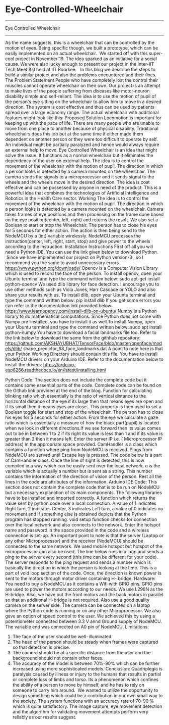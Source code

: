 # Eye-Controlled-Wheelchair
---

Eye Controlled Wheelchair



---

As the name suggests, this is a wheelchair that can be controlled by the motion of eyes. Being specific though, we built a prototype, which can be easily implemented on an actual wheelchair.
 We started off with this super-cool project in November'19. The idea sparked as an initiative for a social cause. We were also lucky enough to present our project in the Inter-IIT Tech Meet 8.0 held at IIT Roorkee. 
 In this blog we describe the steps to build a similar project and also the problems encountered and their fixes.
The Problem Statement
People who have completely lost the control their muscles cannot operate wheelchair on their own. Our project is an attempt to make lives of the people suffering from diseases like motor-neuron disability simple and self-reliant. The idea is to use the motion of pupil of the person's eye sitting on the wheelchair to allow him to move in a desired direction. The system is cost effective and thus can be used by patients spread over a large economy range.
The actual wheelchair with additional features might look like this:
Proposed Solution
Locomotion is important for keeping up with the pace of life. There are many people who are unable to move from one place to another because of physical disability. Traditional wheelchairs does this job but at the same time it either made them dependent on another person or they were too difficult to operate by self. An individual might be partially paralyzed and hence would always require an external help to move.
Eye Controlled Wheelchair is an idea that might solve the issue. It functions as a normal wheelchair but it eliminates the dependency of the user on external help. The idea is to control the movement of the wheelchair with the motion of pupil. The direction in which a person looks is detected by a camera mounted on the wheelchair. The camera sends the signals to a microprocessor and it sends signal to the wheels and the wheels move in the desired direction. The idea is cost effective and can be possessed by anyone in need of the product.
This is a powerful idea that combines the technologies of Artificial Intelligence and Robotics in the Health Care sector.
Working
The idea is to control the movement of the wheelchair with the motion of pupil. The direction in which a person looks is detected by a camera mounted on the wheelchair. Camera takes frames of eye positions and then processing on the frame done based on the eye position(center, left, right) and returns the result. We also set a Boolean to start or stop the Wheelchair. The person has to close his eyes for 5 seconds for either action. The action is then being send to the NodeMCU by a (int) variable wirelessly. NodeMCU processes the instruction(center, left, right, start, stop) and give power to the wheels according to the instruction.
Installation Instructions
First off all you will need a Python IDE. You can use the link given below to download Python.
 Since we have implemented our project on Python version-3 , so I recommend you the same to avoid unnecessary errors. https://www.python.org/downloads/
Opencv is a Computer Vision Library which is used to record the face of the person. To install opencv, open your Ubuntu terminal and type the command written below:
sudo apt-get install python-opencv
We used dlib library for face detection. I encourage you to use other methods such as Viola Jones, Harr Cascade or YOLO and also share your results with us. To install dlib, open your Ubuntu terminal and type the command written below:
pip install dlib
If you get some errors you can refer to the documentation link provided below:
https://www.learnopencv.com/install-dlib-on-ubuntu/
Numpy is a Python library to do mathematical computations. Since Python does not come with Numpy pre-installed, you have to install it as well.To install Numpy, open your Ubuntu terminal and type the command written below:
sudo apt install python-numpy
You have to download a facial landmarks file too. Refer to the link below to download the same from the githhub repository:
https://github.com/AKSHAYUBHAT/TensorFace/blob/master/openface/models/dlib/ shape_predictor_68_face_landmarks.dat
A point to note here is that your Python Working Directory should contain this file.
You have to install NodeMCU drivers on your Arduino IDE. Refer to the documentation below to install the drivers:
https://arduino-esp8266.readthedocs.io/en/latest/installing.html

Python Code:
The section does not include the complete code but it contains some essential parts of the code. Complete code can be found on the Github link provided at the end of the blog.
Function for calculating blinking ratio which essentially is the ratio of vertical distance to the horizontal distance of the eye if its large then that means eyes are open and if its small then it means eyes are close.. This property is then used to set a Boolean toggle for start and stop of the wheelchair. The person has to close his eyes for 5 seconds for either action.
From the eye we calculate a gaze ratio which is essentially a measure of how the black part(pupil) is located when we look in different directions.If we see forward then its value comes out to be in between 1 to 2 if its right its value is less than 1 and if its value is greater than 2 then it means left.
Enter the server IP i.e. ( Microprocessor IP address) in the appropriate space provided.
CamHandler is a class which contains a function where ping from NodeMCU is received.
Pings from NodeMCU are served until Escape key is pressed.
The code below is a part of CamHandler class. Once the line of sight is detected, this is now compiled in a way which can be easily sent over the local network.
a is the variable which is actually a number but is sent as a string. This number contains the information of the direction of vision of the person. Rest all the lines in the code are attributes of the information.
Arduino IDE Code:
This section does not contain the complete code that is to be run on NodeMCU but a necessary explanation of its main components.
The following libraries have to be installed and imported correctly.
A function which returns the value sent by python code over a local connection. A value of 1 indicates Right turn, 2 indicates Center, 3 indicates Left turn, a value of 0 indicates no movement and if something else is obtained depicts that the Python program has stopped running.
void setup function checks for connection over the local network and also connects to the network. Enter the hotspot name and password in the space provided in the code and a wireless connection is set-up. An important point to note is that the server (Laptop or any other Microprocessor) and the receiver (NodeMCU) should be connected to the same network. We used mobile hotspot but hotspot of the microprocessor can also be used.
The line below runs in a loop and sends a ping to the server every second (this time can be different for your code).
The server responds to the ping request and sends a number which is basically the direction in which the person is looking at the time.
This is a part of void loop section of the code.
Once, the direction is known power is sent to the motors through motor driver containing H- bridge.
Hardware:
You need to buy a NodeMCU as it contains a Wifi with GPIO pins. GPIO pins are used to power the motors according to our needs.
We use L298N as the H-bridge. Also, we have put the front motors and the back motors in parallel so that an additional H-bridge is not required.
Also use a good quality camera on the server side. The camera can be connected on a laptop where the Python code is running or on any other Microprocessor.
We also gave an option of speed control to the user. We achieved this by using a potentiometer connected between 3.3 V annd Ground supply of NodeMCU. The variable end was connected on A0 pin of NodeMCU.
Limitations:
1. The face of the user should be well - illuminated.
2. The head of the person should be steady when frames were captured so that detection is precise.
3. The camera should be at a specific distance from the user and the background should not contain other faces.
4. The accuracy of the model is between 70%-90% which can be further increased using more sophisticated models.
Conclusion:
Quadriplegia is paralysis caused by illness or injury to the humans that results in partial or complete loss of limbs and torso. Its a phenomenon which confines the ability of a person to move by himself, and he has to rely on someone to carry him around.
 We wanted to utilize the opportunity to design something which could be a contribution in our own small way to the society.
The system functions with an accuracy rate of 70–90 % which is quite satisfactory. The image capture, eye movement detection and the algorithm for validating movement attempts perform very reliably as our results suggest.
